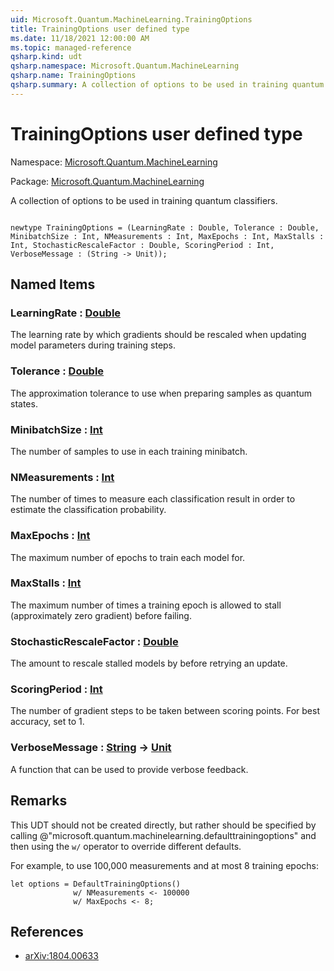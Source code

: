```yaml
---
uid: Microsoft.Quantum.MachineLearning.TrainingOptions
title: TrainingOptions user defined type
ms.date: 11/18/2021 12:00:00 AM
ms.topic: managed-reference
qsharp.kind: udt
qsharp.namespace: Microsoft.Quantum.MachineLearning
qsharp.name: TrainingOptions
qsharp.summary: A collection of options to be used in training quantum classifiers.
---
```


# TrainingOptions user defined type

Namespace: [Microsoft.Quantum.MachineLearning](xref:Microsoft.Quantum.MachineLearning)

Package: [Microsoft.Quantum.MachineLearning](https://nuget.org/packages/Microsoft.Quantum.MachineLearning)


A collection of options to be used in training quantum classifiers.

```qsharp

newtype TrainingOptions = (LearningRate : Double, Tolerance : Double, MinibatchSize : Int, NMeasurements : Int, MaxEpochs : Int, MaxStalls : Int, StochasticRescaleFactor : Double, ScoringPeriod : Int, VerboseMessage : (String -> Unit));
```



## Named Items

### LearningRate : [Double](xref:microsoft.quantum.qsharp.valueliterals#double-literals)

The learning rate by which gradients should be rescaled when updatingmodel parameters during training steps.
### Tolerance : [Double](xref:microsoft.quantum.qsharp.valueliterals#double-literals)

The approximation tolerance to use when preparing samples as quantumstates.
### MinibatchSize : [Int](xref:microsoft.quantum.qsharp.valueliterals#int-literals)

The number of samples to use in each training minibatch.
### NMeasurements : [Int](xref:microsoft.quantum.qsharp.valueliterals#int-literals)

The number of times to measure each classification result in order toestimate the classification probability.
### MaxEpochs : [Int](xref:microsoft.quantum.qsharp.valueliterals#int-literals)

The maximum number of epochs to train each model for.
### MaxStalls : [Int](xref:microsoft.quantum.qsharp.valueliterals#int-literals)

The maximum number of times a training epoch is allowed to stall(approximately zero gradient) before failing.
### StochasticRescaleFactor : [Double](xref:microsoft.quantum.qsharp.valueliterals#double-literals)

The amount to rescale stalled models by before retrying an update.
### ScoringPeriod : [Int](xref:microsoft.quantum.qsharp.valueliterals#int-literals)

The number of gradient steps to be taken between scoring points.For best accuracy, set to 1.
### VerboseMessage : [String](xref:microsoft.quantum.qsharp.valueliterals#string-literals) -> [Unit](xref:microsoft.quantum.qsharp.valueliterals#unit-literal)

A function that can be used to provide verbose feedback.

## Remarks

This UDT should not be created directly, but rather should be specifiedby calling @"microsoft.quantum.machinelearning.defaulttrainingoptions"and then using the `w/` operator to override different defaults.For example, to use 100,000 measurements and at most 8 trainingepochs:```qsharplet options = DefaultTrainingOptions()              w/ NMeasurements <- 100000              w/ MaxEpochs <- 8;```

## References

- [arXiv:1804.00633](https://arxiv.org/abs/1804.00633)
